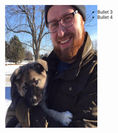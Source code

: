 <img align="left" width="300" height="400" src= "/docs/assets/Eowyn.jpg">

* Bullet 3
* Bullet 4
    
    
